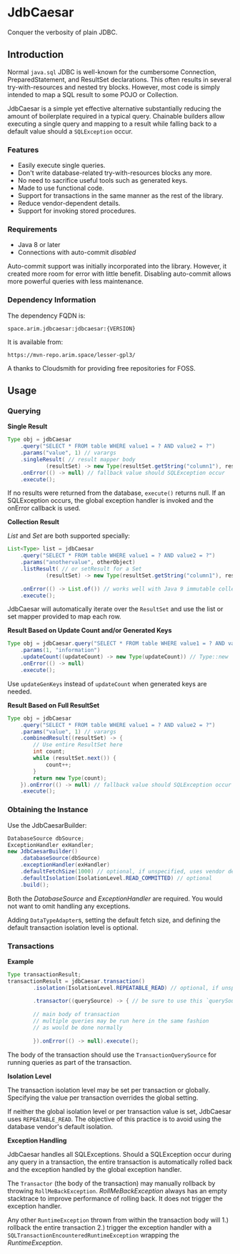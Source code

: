 
# JdbCaesar

Conquer the verbosity of plain JDBC.

## Introduction

Normal `java.sql` JDBC is well-known for the cumbersome Connection, PreparedStatement, and ResultSet declarations. This often results in several try-with-resources and nested try blocks. However, most code is simply intended to map a SQL result to some POJO or Collection.

JdbCaesar is a simple yet effective alternative substantially reducing the amount of boilerplate required in a typical query. Chainable builders allow executing a single query and mapping to a result while falling back to a default value should a `SQLException` occur.

### Features

* Easily execute single queries.
* Don't write database-related try-with-resources blocks any more.
* No need to sacrifice useful tools such as generated keys.
* Made to use functional code.
* Support for transactions in the same manner as the rest of the library.
* Reduce vendor-dependent details.
* Support for invoking stored procedures.

### Requirements

* Java 8 or later
* Connections with auto-commit *disabled*

Auto-commit support was initially incorporated into the library. However, it created more room for error with little benefit. Disabling auto-commit allows more powerful queries with less maintenance.

### Dependency Information

The dependency FQDN is:

````
space.arim.jdbcaesar:jdbcaesar:{VERSION}
````

It is available from:

```
https://mvn-repo.arim.space/lesser-gpl3/
```

A thanks to Cloudsmith for providing free repositories for FOSS.

## Usage

### Querying

**Single Result**

```java
Type obj = jdbCaesar
	.query("SELECT * FROM table WHERE value1 = ? AND value2 = ?")
	.params("value", 1) // varargs
	.singleResult( // result mapper body
			(resultSet) -> new Type(resultSet.getString("column1"), resultSet.getInt("column2")))
	.onError(() -> null) // fallback value should SQLException occur
	.execute();
```

If no results were returned from the database, `execute()` returns null. If an SQLException occurs, the global exception handler
is invoked and the onError callback is used.

**Collection Result**

*List* and *Set* are both supported specially:

```java
List<Type> list = jdbCaesar
	.query("SELECT * FROM table WHERE value1 = ? AND value2 = ?")
	.params("anothervalue", otherObject)
	.listResult( // or setResult for a Set
			(resultSet) -> new Type(resultSet.getString("column1"), resultSet.getInt("column2")))
			
	.onError(() -> List.of()) // works well with Java 9 immutable collection factories
	.execute();
```

JdbCaesar will automatically iterate over the `ResultSet` and use the list or set mapper provided to map
each row.

**Result Based on Update Count and/or Generated Keys**

```java
Type obj = jdbCaesar.query("SELECT * FROM table WHERE value1 = ? AND value2 = ?")
	.params(1, "information")
	.updateCount((updateCount) -> new Type(updateCount)) // Type::new
	.onError(() -> null)
	.execute();
```

Use `updateGenKeys` instead of `updateCount` when generated keys are needed.

**Result Based on Full ResultSet**

```java
Type obj = jdbCaesar
	.query("SELECT * FROM table WHERE value1 = ? AND value2 = ?")
	.params("value", 1) // varargs
	.combinedResult((resultSet) -> {
	    // Use entire ResultSet here
	    int count;
	    while (resultSet.next()) {
	        count++;
	    }
	    return new Type(count);
	}).onError(() -> null) // fallback value should SQLException occur
	.execute();
```

### Obtaining the Instance

Use the JdbCaesarBuilder:

```java
DatabaseSource dbSource;
ExceptionHandler exHandler;
new JdbCaesarBuilder()
    .databaseSource(dbSource)
    .exceptionHandler(exHandler)
    .defaultFetchSize(1000) // optional, if unspecified, uses vendor default
    .defaultIsolation(IsolationLevel.READ_COMMITTED) // optional
    .build();
```

Both the *DatabaseSource* and *ExceptionHandler* are required. You would not want to omit handling any exceptions.

Adding `DataTypeAdapter`s, setting the default fetch size, and defining the default transaction isolation level is optional.

### Transactions

**Example**

```java
Type transactionResult;
transactionResult = jdbCaesar.transaction()
		.isolation(IsolationLevel.REPEATABLE_READ) // optional, if unspecified, uses global default
		
		.transactor((querySource) -> { // be sure to use this `querySource` to create queries and not the JdbCaesar instance!
		
		// main body of transaction
		// multiple queries may be run here in the same fashion
		// as would be done normally
		
		}).onError(() -> null).execute();
```

The body of the transaction should use the `TransactionQuerySource` for running queries as part of the transaction.

**Isolation Level**

The transaction isolation level may be set per transaction or globally. Specifying the value per transaction overrides the global setting.

If neither the global isolation level or per transaction value is set, JdbCaesar uses `REPEATABLE_READ`. The objective of this practice is to avoid using the database vendor's default isolation.

**Exception Handling**

JdbCaesar handles all SQLExceptions. Should a SQLException occur during any query in a transaction, the entire transaction is automatically rolled back and the exception handled by the global exception handler.

The `Transactor` (the body of the transaction) may manually rollback by throwing `RollMeBackException`. *RollMeBackException* always has an empty stacktrace to improve performance of rolling back. It does not trigger the exception handler.

Any other `RuntimeException` thrown from within the transaction body will 1.) rollback the entire transaction 2.) trigger the exception handler with a `SQLTransactionEncounteredRuntimeException` wrapping the *RuntimeException*.

